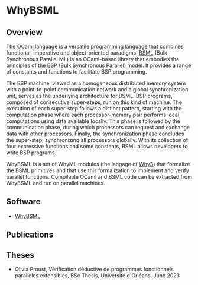 # WhyBSML

## Overview

The [OCaml](https://ocaml.org) language is a versatile programming language that combines functional, imperative and object-oriented paradigms. [BSML](https://bsml-lang.github.io) (Bulk Synchronous Parallel ML) is an OCaml-based library that embodies the principles of the BSP ([Bulk Synchronous Parallel](https://www.youtube.com/watch?v=jDlapnjlk-o)) model. It provides a range of constants and functions to facilitate BSP programming. 

The BSP machine, viewed as a homogeneous distributed memory system with a point-to-point communication network and a global synchronization unit, serves as the underlying architecture for BSML. BSP programs, composed of consecutive super-steps, run on this kind of machine. The execution of each super-step follows a distinct pattern, starting with the computation phase where each processor-memory pair performs local computations using data available locally. This phase is followed by the communication phase, during which processors can request and exchange data with other processors. Finally, the synchronization phase concludes the super-step, synchronizing all processors globally.
With its collection of four expressive functions and some constants, BSML allows developers to write BSP programs. 

WhyBSML is a set of WhyML modules (the langage of [Why3](https://why3.lri.fr)) that formalize the BSML primitives and that use this formalization to implement and verify parallel functions. Compilable OCaml and BSML code can be extracted from WhyBSML and run on parallel machines.

## Software

- [WhyBSML](https://github.io/whybsml/whybsml)

## Publications


## Theses 

- Olivia Proust, Vérification déductive de programmes fonctionnels parallèles extensibles, BSc Thesis, Université d'Orléans, June 2023

